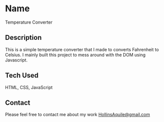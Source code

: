 # Name 
Temperature Converter

## Description
This is a simple temperature converter that I made to converts Fahrenheit to Celsius.
I mainly built this project to mess around with the DOM using Javascript.

## Tech Used 
HTML, CSS, JavaScript

## Contact
Please feel free to contact me about my work
HollinsAquile@gmail.com